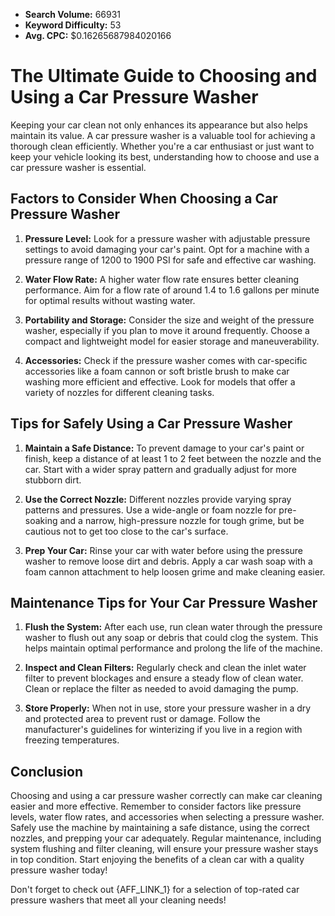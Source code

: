 - **Search Volume:** 66931
- **Keyword Difficulty:** 53
- **Avg. CPC:** $0.16265687984020166

# The Ultimate Guide to Choosing and Using a Car Pressure Washer

Keeping your car clean not only enhances its appearance but also helps maintain its value. A car pressure washer is a valuable tool for achieving a thorough clean efficiently. Whether you're a car enthusiast or just want to keep your vehicle looking its best, understanding how to choose and use a car pressure washer is essential.

## Factors to Consider When Choosing a Car Pressure Washer

1. **Pressure Level:** Look for a pressure washer with adjustable pressure settings to avoid damaging your car's paint. Opt for a machine with a pressure range of 1200 to 1900 PSI for safe and effective car washing.
   
2. **Water Flow Rate:** A higher water flow rate ensures better cleaning performance. Aim for a flow rate of around 1.4 to 1.6 gallons per minute for optimal results without wasting water.
   
3. **Portability and Storage:** Consider the size and weight of the pressure washer, especially if you plan to move it around frequently. Choose a compact and lightweight model for easier storage and maneuverability.

4. **Accessories:** Check if the pressure washer comes with car-specific accessories like a foam cannon or soft bristle brush to make car washing more efficient and effective. Look for models that offer a variety of nozzles for different cleaning tasks.

## Tips for Safely Using a Car Pressure Washer

1. **Maintain a Safe Distance:** To prevent damage to your car's paint or finish, keep a distance of at least 1 to 2 feet between the nozzle and the car. Start with a wider spray pattern and gradually adjust for more stubborn dirt.
   
2. **Use the Correct Nozzle:** Different nozzles provide varying spray patterns and pressures. Use a wide-angle or foam nozzle for pre-soaking and a narrow, high-pressure nozzle for tough grime, but be cautious not to get too close to the car's surface.
   
3. **Prep Your Car:** Rinse your car with water before using the pressure washer to remove loose dirt and debris. Apply a car wash soap with a foam cannon attachment to help loosen grime and make cleaning easier.

## Maintenance Tips for Your Car Pressure Washer

1. **Flush the System:** After each use, run clean water through the pressure washer to flush out any soap or debris that could clog the system. This helps maintain optimal performance and prolong the life of the machine.
   
2. **Inspect and Clean Filters:** Regularly check and clean the inlet water filter to prevent blockages and ensure a steady flow of clean water. Clean or replace the filter as needed to avoid damaging the pump.
   
3. **Store Properly:** When not in use, store your pressure washer in a dry and protected area to prevent rust or damage. Follow the manufacturer's guidelines for winterizing if you live in a region with freezing temperatures.

## Conclusion

Choosing and using a car pressure washer correctly can make car cleaning easier and more effective. Remember to consider factors like pressure levels, water flow rates, and accessories when selecting a pressure washer. Safely use the machine by maintaining a safe distance, using the correct nozzles, and prepping your car adequately. Regular maintenance, including system flushing and filter cleaning, will ensure your pressure washer stays in top condition. Start enjoying the benefits of a clean car with a quality pressure washer today!

Don't forget to check out {AFF_LINK_1} for a selection of top-rated car pressure washers that meet all your cleaning needs!